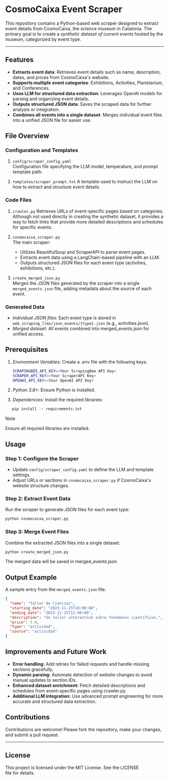 # CosmoCaixa Event Scraper

This repository contains a Python-based web scraper designed to extract event details from CosmoCaixa, the science museum in Catalonia. The primary goal is to create a *synthetic dataset of current events* hosted by the museum, categorized by event type.

---

## Features
- **Extracts event data**: Retrieves event details such as name, description, dates, and prices from CosmoCaixa's website.
- **Supports multiple event categories**: Exhibitions, Activities, Planetarium, and Conferences.
- **Uses LLM for structured data extraction**: Leverages OpenAI models for parsing and organizing event details.
- **Outputs structured JSON data**: Saves the scraped data for further analysis or integration.
- **Combines all events into a single dataset**: Merges individual event files into a unified JSON file for easier use.

## File Overview

### Configuration and Templates
1. ```config/scraper_config.yaml```  
   Configuration file specifying the LLM model, temperature, and prompt template path.

2. ```templates/scraper_prompt.txt```
   A template used to instruct the LLM on how to extract and structure event details.

### Code Files

1. ```crawler.py```
   Retrieves URLs of event-specific pages based on categories. Although not used directly in creating the synthetic dataset, it provides a way to fetch links that provide more detailed descriptions and schedules for specific events.  

2. ```cosmocaixa_scraper.py```  
   The main scraper:
   - Utilizes BeautifulSoup and ScraperAPI to parse event pages.
   - Extracts event data using a LangChain-based pipeline with an LLM.
   - Outputs structured JSON files for each event type (activities, exhibitions, etc.).

3. ```create_merged_json.py```  
   Merges the JSON files generated by the scraper into a single ```merged_events.json``` file, adding metadata about the source of each event.

### Generated Data
- *Individual JSON files*: Each event type is stored in ```web_scraping_llms/json_events/{type}.json``` (e.g., activities.json).
- *Merged dataset*: All events combined into merged_events.json for unified access.

## Prerequisites
1. *Environment Variables*: Create a .env file with the following keys:
   ```bash
   SCRAPINGBEE_API_KEY=<Your ScrapingBee API Key>
   SCRAPER_API_KEY=<Your ScraperAPI Key>
   OPENAI_API_KEY=<Your OpenAI API Key>
   ```
2. *Python 3.8+*: Ensure Python is installed.

3. *Dependencies*: Install the required libraries:
```bash
   pip install -r requirements.txt
```
> [!NOTE]
> Ensure all required libraries are installed. 

## Usage

### Step 1: Configure the Scraper
- Update ```config/scraper_config.yaml``` to define the LLM and template settings.
- Adjust URLs or sections in ```cosmocaixa_scraper.py``` if CosmoCaixa's website structure changes.

### Step 2: Extract Event Data
Run the scraper to generate JSON files for each event type:
```bash
python cosmocaixa_scraper.py
```

### Step 3: Merge Event Files
Combine the extracted JSON files into a single dataset:
```bash
python create_merged_json.py
```
The merged data will be saved in merged_events.json.

## Output Example
A sample entry from the ```merged_events.json``` file:
```json
{
  "name": "Taller de Ciencias",
  "starting_date": "2023-11-25T10:00:00",
  "ending_date": "2023-11-25T12:00:00",
  "description": "Un taller interactivo sobre fenómenos científicos.",
  "price": 5.0,
  "type": "actividad",
  "source": "actividad"
}
```

## Improvements and Future Work
- **Error handling:** Add retries for failed requests and handle missing sections gracefully.
- **Dynamic parsing:** Automate detection of website changes to avoid manual updates to section IDs.
- **Enhanced dataset enrichment:** Fetch detailed descriptions and schedules from event-specific pages using crawler.py.
- **Additional LLM integration:** Use advanced prompt engineering for more accurate and structured data extraction.

## Contributions
Contributions are welcome! Please fork the repository, make your changes, and submit a pull request.

---

## License
This project is licensed under the MIT License. See the LICENSE file for details.
